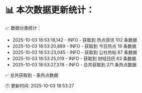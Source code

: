 📊 本次数据更新统计：
==========================

📈 数据分类统计：
- 2025-10-03 18:53:18,142 - INFO - 获取到 热点资讯 102 条数据
- 2025-10-03 18:53:20,889 - INFO - 获取到 今日热点 19 条数据
- 2025-10-03 18:53:23,045 - INFO - 获取到 公社热帖 87 条数据
- 2025-10-03 18:53:25,019 - INFO - 获取到 财经日历 63 条数据
- 2025-10-03 18:53:27,378 - INFO - 总共获取到 271 条热点数据

✅ 总共获取到 - 条热点数据

🕐 更新时间: 2025-10-03 18:53:27
